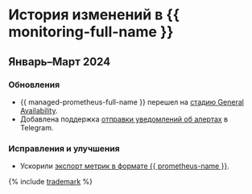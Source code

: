 # История изменений в {{ monitoring-full-name }}

## Январь–Март 2024

### Обновления

* {{ managed-prometheus-full-name }} перешел на [стадию General Availability](../overview/concepts/launch-stages.md).
* Добавлена поддержка [отправки уведомлений об алертах](concepts/alerting/notification-channel.md) в Telegram.

### Исправления и улучшения

* Ускорили [экспорт метрик в формате {{ prometheus-name }}](operations/metric/prometheusExport.md).

{% include [trademark](../_includes/monitoring/trademark.md) %}
